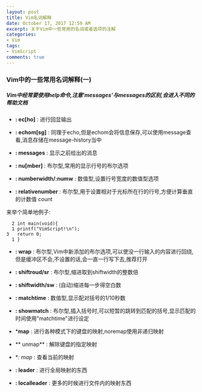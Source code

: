 ```yaml
---
layout: post
title: Vim名词解释
date: October 17, 2017 12:59 AM
excerpt: 关于Vim中一些常用的名词或者选项的注解
categories:
- Vim 
tags:
- VimScript
comments: true
---
```


### Vim中的一些常用名词解释(一)

##### Vim中经常要使用help命令,注意'messages'与messages的区别,会进入不同的帮助文档

- **: ec[ho]** : 进行回显输出

- **: echom[sg]** : 同理于echo,但是echom会将信息保存,可以使用message查看,消息存储在message-history当中

- **: messages** : 显示之前给出的消息

- **: nu[mber]** : 布尔型,常用的显示行号的布尔选项

- **: numberwidth/:numw** : 数值型,设置行号宽度的数值型选项

- **: relativenumber** : 布尔型,用于设置相对于光标所在行的行号,方便计算垂直的计数值 count

来举个简单地例子:

```
  2 int main(void){
  1 printf("VimScript!\n");
3   return 0;
  1 }
```
- **: wrap** : 布尔型,Vim中新添加的布尔选项,可以使没一行输入的内容进行回绕,但是缓冲区不会,不设置的话,会一直一行写下去,推荐打开

- **: shiftroud/sr** : 布尔型,缩进取到shiftwidth的整数倍

- **: shiftwidth/sw** : (自动)缩进每一步得空白数

- **: matchtime** : 数值型,显示配对括号的1/10秒数

- **: showmatch** : 布尔型,插入括号时,可以短暂的跳转到匹配的括号,显示匹配的时间使用"matchtime"进行设定

- ***map** : 进行各种模式下的键盘的映射,noremap使用非递归映射

- ** unmap** : 解除键盘的指定映射

- **: *map** : 查看当前的映射

- **: leader** : 进行全局映射的东西

- **: localleader** : 更多的时候进行文件内的映射东西
